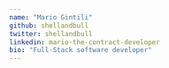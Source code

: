 ```yaml
---
name: "Mario Gintili"
github: shellandbull
twitter: shellandbull
linkedin: mario-the-contract-developer
bio: "Full-Stack software developer"
---
```

